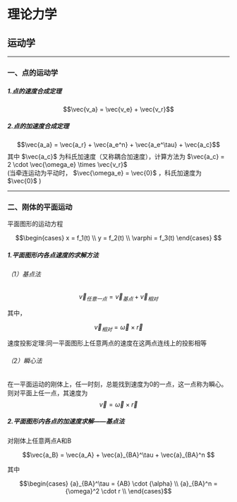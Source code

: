 # 理论力学
## 运动学

***
### 一、点的运动学
##### 1.点的速度合成定理
$$\vec{v_a} = \vec{v_e} + \vec{v_r}$$

##### 2.点的加速度合成定理  
$$\vec{a_a} = \vec{a_r} + \vec{a_e^n} + \vec{a_e^\tau} + \vec{a_c}$$ 
其中 $\vec{a_c}$ 为科氏加速度（又称耦合加速度），计算方法为 $\vec{a_c} = 2 \cdot \vec{\omega_e} \times \vec{v_r}$  
(当牵连运动为平动时， $\vec{\omega_e} = \vec{0}$  ，科氏加速度为  $\vec{0}$  )

***
### 二、刚体的平面运动
平面图形的运动方程  
```math
\begin{cases}  
    x = f_1(t)  \\  
    y = f_2(t)  \\  
    \varphi = f_3(t)  
\end{cases}  
```

##### 1.平面图形内各点速度的求解方法
###### （1）基点法   
```math
\vec{v}_{任意一点} = \vec{v}_{基点} + \vec{v}_{相对}  
```
其中，  
```math
\vec{v}_{相对} = \vec{\omega} \times \vec{r}  
```
速度投影定理:同一平面图形上任意两点的速度在这两点连线上的投影相等

###### （2）瞬心法
在一平面运动的刚体上，任一时刻，总能找到速度为0的一点，这一点称为瞬心。
则对平面上任一点，其速度为  
$$\vec{v} = \vec{\omega} \times \vec{r}$$

##### 2.平面图形内各点的加速度求解——基点法
对刚体上任意两点A和B  
```math
\vec{a_B} = \vec{a_A} + \vec{a}_{BA}^\tau + \vec{a}_{BA}^n  
```
其中  
```math
\begin{cases}  
    {a}_{BA}^\tau = {AB} \cdot {\alpha} \\  
    {a}_{BA}^n = {\omega}^2 \cdot r \\  
\end{cases}
```


